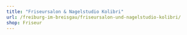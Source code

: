 ```yaml
---
title: "Friseursalon & Nagelstudio Kolibri"
url: /freiburg-im-breisgau/friseursalon-und-nagelstudio-kolibri/
shop: Friseur
---
```

